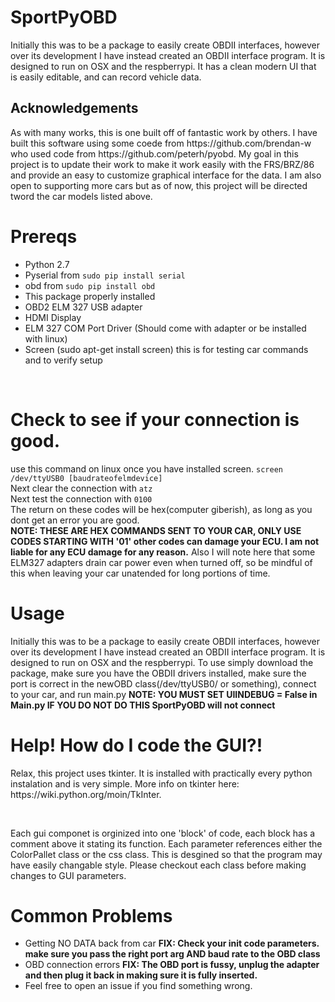 # SportPyOBD
Initially this was to be a package to easily create OBDII interfaces, however over its development I have instead created an OBDII interface program. It is designed to run on OSX and the respberrypi. It has a clean modern UI that is easily editable, and can record vehicle data.

<h2>Acknowledgements</h2>
<p>As with many works, this is one built off of fantastic work by others. I have built this software using some coede from https://github.com/brendan-w who used code from https://github.com/peterh/pyobd. My goal in this project is to update their work to make it work easily with the FRS/BRZ/86 and provide an easy to customize graphical interface for the data. I am also open to supporting more cars but as of now, this project will be directed tword the car models listed above.</p>

<h1>Prereqs</h1>
<ul>
  <li>Python 2.7</li>
  <li>Pyserial from <code>sudo pip install serial</code></li>
  <li>obd from <code>sudo pip install obd</code></li>
  <li>This package properly installed</li>
  <li>OBD2 ELM 327 USB adapter</li>
  <li>HDMI Display</li>
  <li>ELM 327 COM Port Driver (Should come with adapter or be installed with linux)</li>
  <li>Screen (sudo apt-get install screen) this is for testing car commands and to verify setup</li>
</ul>
<br>

<h1>Check to see if your connection is good.</h1>
<p>use this command on linux once you have installed screen. <code>screen /dev/ttyUSB0 [baudrateofelmdevice]</code><br>
  Next clear the connection with <code>atz</code><br>
  Next test the connection with <code>0100</code><br>
  The return on these codes will be hex(computer giberish), as long as you dont get an error you are good.<br>
  <b>NOTE: THESE ARE HEX COMMANDS SENT TO YOUR CAR, ONLY USE CODES STARTING WITH '01' other codes can damage your ECU. I am not liable for any ECU damage for any reason.</b>
  Also I will note here that some ELM327 adapters drain car power even when turned off, so be mindful of this when leaving your car unatended for long portions of time.
</p>

<h1>Usage</h1>
<p>Initially this was to be a package to easily create OBDII interfaces, however over its development I have instead created an OBDII interface program. It is designed to run on OSX and the respberrypi. To use simply download the package, make sure you have the OBDII drivers installed, make sure the port is correct in the newOBD class(/dev/ttyUSB0/ or something), connect to your car, and run main.py
  <b>NOTE: YOU MUST SET UIINDEBUG =  False in Main.py IF YOU DO NOT DO THIS SportPyOBD will not connect</b>
</p>


<h1>Help! How do I code the GUI?!</h1>
<p>Relax, this project uses tkinter. It is installed with practically every python instalation and is very simple. More info on tkinter here: https://wiki.python.org/moin/TkInter.</p>
<br>
<p>Each gui componet is orginized into one 'block' of code, each block has a comment above it stating its function. Each parameter references either the ColorPallet class or the css class. This is desgined so that the program may have easily changable style. Please checkout each class before making changes to GUI parameters.</p>


<h1>Common Problems</h1>
<ul>
  <li>Getting NO DATA back from car <b>FIX: Check your init code parameters. make sure you pass the right port arg AND baud rate to the OBD class</b></li>
  <li>OBD connection errors <b>FIX: The OBD port is fussy, unplug the adapter and then plug it back in making sure it is fully inserted.</b></li>
  <li>Feel free to open an issue if you find something wrong.</li>
</ul>
<br>


